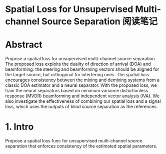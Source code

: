 # Spatial Loss for Unsupervised Multi-channel Source Separation 阅读笔记

# Abstract
Propose a spatial loss for unsupervised multi-channel source separation. The proposed loss exploits the duality of direction of arrival (DOA) and beamforming: the steering and beamforming vectors should be aligned for the target source, but orthogonal for interfering ones. The spatial loss encourages consistency between the mixing and demixing systems from a classic DOA estimator and a neural separator. With the proposed loss, we train the neural separators based on minimum variance distortionless response (MVDR) beamforming and independent vector analysis (IVA). We also investigate the effectiveness of combining our spatial loss and a signal loss, which uses the outputs of blind source separation as the references. 

# 1. Intro
Propose a spatial loss func for unsupervised multi-channel source separation that enforces consistency of the estimated spatial parameters.